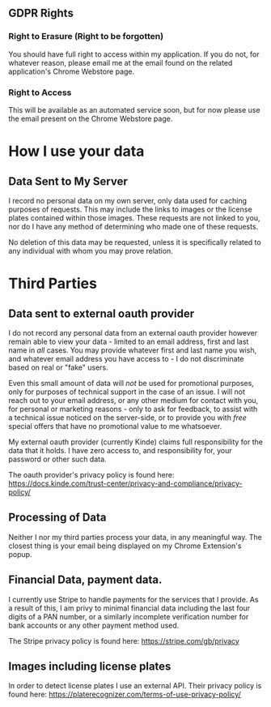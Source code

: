 ## GDPR Rights

### Right to Erasure (Right to be forgotten)

You should have full right to access within my application. If you do not, for whatever reason, please email me at the email found on the related application's Chrome Webstore page.

### Right to Access

This will be available as an automated service soon, but for now please use the email present on the Chrome Webstore page.


# How I use your data

## Data Sent to My Server
I record no personal data on my own server, only data used for caching purposes of requests. This may include the links to images or the license plates contained within those images. These requests are not linked to you, nor do I have any method of determining who made one of these requests.

No deletion of this data may be requested, unless it is specifically related to any individual with whom you may prove relation. 

# Third Parties

## Data sent to external oauth provider
I do not record any personal data from an external oauth provider however remain able to view your data - limited to an email address, first and last name in *all* cases. You may provide whatever first and last name you wish, and whatever email address you have access to - I do not discriminate based on real or "fake" users.

Even this small amount of data will *not* be used for promotional purposes, only for purposes of technical support in the case of an issue. I will not reach out to your email address, or any other medium for contact with you, for personal or marketing reasons - only to ask for feedback, to assist with a technical issue noticed on the server-side, or to provide you with *free* special offers that have no promotional value to me whatsoever.

My external oauth provider (currently Kinde) claims full responsibility for the data that it holds. I have zero access to, and responsibility for, your password or other such data.

The oauth provider's privacy policy is found here: https://docs.kinde.com/trust-center/privacy-and-compliance/privacy-policy/

## Processing of Data

Neither I nor my third parties process your data, in any meaningful way. The closest thing is your email being displayed on my Chrome Extension's popup.

## Financial Data, payment data.

I currently use Stripe to handle payments for the services that I provide. As a result of this, I am privy to minimal financial data including the last four digits of a PAN number, or a similarly incomplete verification number for bank accounts or any other payment method used.

The Stripe privacy policy is found here: https://stripe.com/gb/privacy

## Images including license plates

In order to detect license plates I use an external API. Their privacy policy is found here: https://platerecognizer.com/terms-of-use-privacy-policy/

